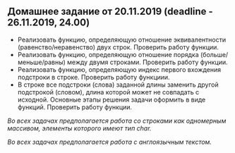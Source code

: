  ## Домашнее задание от 20.11.2019 (deadline - 26.11.2019, 24.00)

- Реализовать функцию, определяющую отношение эквивалентности (равенство/неравенство) двух строк. Проверить работу функции.
- Реализовать функцию, определяющую отношение порядка (больше/меньше/равны) между двумя строками. Проверить работу функции.
- Реализовать функцию, определяющую индекс первого вхождения подстроки в строке. Проверить работу функциии.
- В строке все подстроки (слова) заданной длины заменить другой подстрокой (словом), длина которой может не совпадать с исходной. Основные этапы решения задачи оформить в виде функций. Проверить работу функции.

*Во всех задачах предполагается работа со строками как одномерным массивом, элементы которого имеют тип char.*

*Во всех задачах предполагается работа с англоязычным текстом.*

